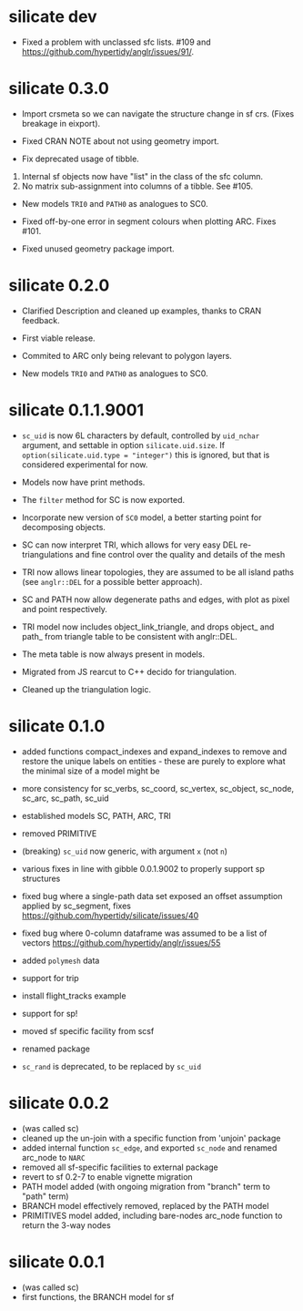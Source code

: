 # silicate dev

* Fixed a problem with unclassed sfc lists. #109 and https://github.com/hypertidy/anglr/issues/91/. 

# silicate 0.3.0

* Import crsmeta so we can navigate the structure change in sf crs. (Fixes
breakage in eixport).

* Fixed CRAN NOTE about not using geometry import. 

* Fix deprecated usage of tibble. 
 1) Internal sf objects now have "list" in the class of the sfc column. 
 2) No matrix sub-assignment into columns of a tibble. See #105. 
 
* New models `TRI0` and `PATH0` as analogues to SC0. 

* Fixed off-by-one error in segment colours when plotting ARC. Fixes #101. 

* Fixed unused geometry package import. 


# silicate 0.2.0

* Clarified Description and cleaned up examples, thanks to CRAN feedback. 

* First viable release. 

* Commited to ARC only being relevant to polygon layers. 

* New models `TRI0` and `PATH0` as analogues to SC0. 

# silicate 0.1.1.9001

* `sc_uid` is now 6L characters by default, controlled by `uid_nchar` argument, and settable in option
`silicate.uid.size`. If `option(silicate.uid.type = "integer")` this is ignored, but that is considered experimental for now. 

* Models now have print methods. 

* The  `filter` method for SC is now exported. 

* Incorporate new version of `SC0` model, a better starting point for decomposing objects. 

* SC can now interpret TRI, which allows for very easy DEL re-triangulations and fine
 control over the quality and details of the mesh
 
* TRI now allows linear topologies, they are assumed to be all island paths (see `anglr::DEL` for a possible 
better approach). 

* SC and PATH now allow degenerate paths and edges, with plot as pixel and point respectively. 

* TRI model now includes object_link_triangle, and drops object_ and path_ from triangle table to
 be consistent with anglr::DEL. 
 
* The meta table is now always present in models. 

* Migrated from JS rearcut to C++ decido for triangulation.

* Cleaned up the triangulation logic. 


# silicate 0.1.0

* added functions compact_indexes and expand_indexes to remove 
 and restore the unique labels on entities - these are purely 
 to explore what the minimal size of a model might be 
 
* more consistency for sc_verbs, sc_coord, sc_vertex, sc_object,
 sc_node, sc_arc, sc_path, sc_uid
 
* established models SC, PATH, ARC, TRI

* removed PRIMITIVE

* (breaking) `sc_uid` now generic, with argument `x` (not `n`)

* various fixes in line with gibble 0.0.1.9002 to properly support sp structures

* fixed bug where a single-path data set exposed an offset assumption applied
 by sc_segment, fixes https://github.com/hypertidy/silicate/issues/40
 
* fixed bug where 0-column dataframe was assumed to be a list of vectors
 https://github.com/hypertidy/anglr/issues/55
 
* added `polymesh` data

* support for trip

* install flight_tracks example

* support for sp!

* moved sf specific facility from scsf

* renamed package

* `sc_rand` is deprecated, to be replaced by `sc_uid`

# silicate 0.0.2

* (was called sc)
* cleaned up the un-join with a specific function from 'unjoin' package
* added internal function `sc_edge`, and exported `sc_node` and renamed arc_node to `NARC`
* removed all sf-specific facilities to external package
* revert to sf 0.2-7 to enable vignette migration
* PATH model added (with ongoing migration from "branch" term to "path" term)
* BRANCH model effectively removed, replaced by the PATH model
* PRIMITIVES model added, including bare-nodes arc_node function to return the 3-way nodes


# silicate 0.0.1

* (was called sc)
* first functions, the BRANCH model for sf



